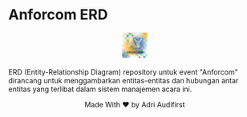 # Anforcom ERD

<div  align="center">
  <img src="https://github.com/hanyaseorangpelajar/anforcom-erd/blob/main/images/anforcom23.jpg" width="10%" height="auto">
</div>

<br>
ERD (Entity-Relationship Diagram) repository untuk event "Anforcom" dirancang untuk menggambarkan entitas-entitas dan hubungan antar entitas yang terlibat dalam sistem manajemen acara ini.
<br>


<div align="center">
  <footer>
    <p>Made With &#x2764; by Adri Audifirst</p>
  </footer>
</div>
